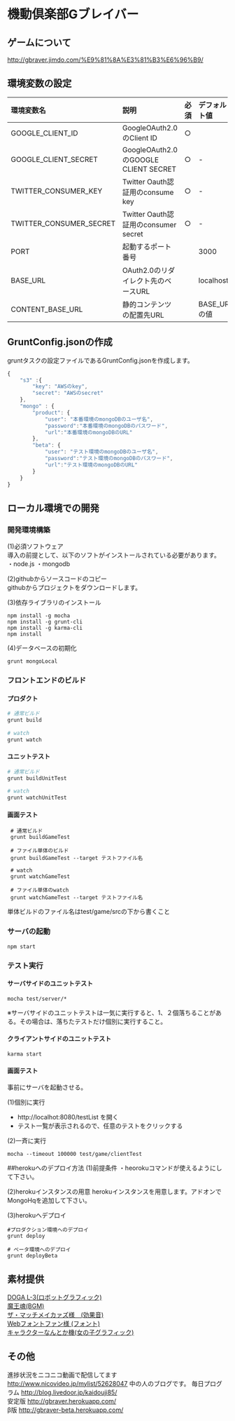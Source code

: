 機動倶楽部Gブレイバー
===================

## ゲームについて
<http://gbraver.jimdo.com/%E9%81%8A%E3%81%B3%E6%96%B9/>

## 環境変数の設定

| 環境変数名               | 説明                                   | 必須 | デフォルト値    |
|:------------------------|:--------------------------------------|:-----|:--------------|
| GOOGLE_CLIENT_ID        | GoogleOAuth2.0のClient ID             | ○    |               |
| GOOGLE_CLIENT_SECRET    | GoogleOAuth2.0のGOOGLE CLIENT SECRET  | ○    | -             |
| TWITTER_CONSUMER_KEY    | Twitter Oauth認証用のconsume key       | ○    | -             |
| TWITTER_CONSUMER_SECRET | Twitter Oauth認証用のconsumer secret   | ○    | -             |
| PORT                    | 起動するポート番号                      |       | 3000          |
| BASE_URL                | OAuth2.0のリダイレクト先のベースURL      |       | localhost     |
| CONTENT_BASE_URL        | 静的コンテンツの配置先URL                |       | BASE_URLの値  |

## GruntConfig.jsonの作成
gruntタスクの設定ファイルであるGruntConfig.jsonを作成します。
```javascript
{
    "s3" :{
        "key": "AWSのkey",
        "secret": "AWSのsecret"
    },
    "mongo" : {
        "product": {
            "user": "本番環境のmongoDBのユーザ名",
            "password":"本番環境のmongoDBのパスワード",
            "url":"本番環境のmongoDBのURL"
        },
        "beta": {
            "user": "テスト環境のmongoDBのユーザ名",
            "password":"テスト環境のmongoDBのパスワード",
            "url":"テスト環境のmongoDBのURL"
        }
    }
}
```
## ローカル環境での開発
### 開発環境構築
(1)必須ソフトウェア  
導入の前提として、以下のソフトがインストールされている必要があります。  
・node.js
・mongodb  

(2)githubからソースコードのコピー  
githubからプロジェクトをダウンロードします。

(3)依存ライブラリのインストール  
  
    npm install -g mocha
    npm install -g grunt-cli
    npm install -g karma-cli
    npm install


(4)データベースの初期化  

    grunt mongoLocal


### フロントエンドのビルド

#### プロダクト

```bash
# 通常ビルド
grunt build
    
# watch
grunt watch
```

#### ユニットテスト

```bash
# 通常ビルド
grunt buildUnitTest
    
# watch
grunt watchUnitTest
```    

#### 画面テスト
```
 # 通常ビルド
 grunt buildGameTest

 # ファイル単体のビルド
 grunt buildGameTest --target テストファイル名
    
 # watch
 grunt watchGameTest
    
 # ファイル単体のwatch
 grunt watchGameTest --target テストファイル名
```

単体ビルドのファイル名はtest/game/srcの下から書くこと

### サーバの起動

```
npm start
```

### テスト実行

#### サーバサイドのユニットテスト

```
mocha test/server/*
```
 
※サーバサイドのユニットテストは一気に実行すると、1、２個落ちることがある。その場合は、落ちたテストだけ個別に実行すること。

#### クライアントサイドのユニットテスト

```
karma start
```

#### 画面テスト
事前にサーバを起動させる。

(1)個別に実行
- http://localhot:8080/testList を開く
- テスト一覧が表示されるので、任意のテストをクリックする

(2)一斉に実行

```
mocha --timeout 100000 test/game/clientTest
```


##herokuへのデプロイ方法
(1)前提条件
・heorokuコマンドが使えるようにして下さい。

(2)herokuインスタンスの用意
herokuインスタンスを用意します。アドオンでMongoHqを追加して下さい。

(3)herokuへデプロイ  

    #プロダクション環境へのデプロイ
    grunt deploy
    
    # ベータ環境へのデプロイ
    grunt deployBeta

## 素材提供
[DOGA L-3(ロボットグラフィック)](http://doga.jp/2010/programs/dogal/index.html#dogal3)  
[魔王魂(BGM)](http://maoudamashii.jokersounds.com/)  
[ザ・マッチメイカァズ様　(効果音)](http://osabisi.sakura.ne.jp/m2/)  
[Webフォントファン様 (フォント)](http://webfontfan.com)  
[キャラクターなんとか機(女の子グラフィック)](http://khmix.sakura.ne.jp/download.shtml)


## その他
進捗状況をニコニコ動画で配信してます <http://www.nicovideo.jp/mylist/52628047>
中の人のブログです。 毎日プログラム  <http://blog.livedoor.jp/kaidouji85/>    
安定版 <http://gbraver.herokuapp.com/>  
β版 <http://gbraver-beta.herokuapp.com/>